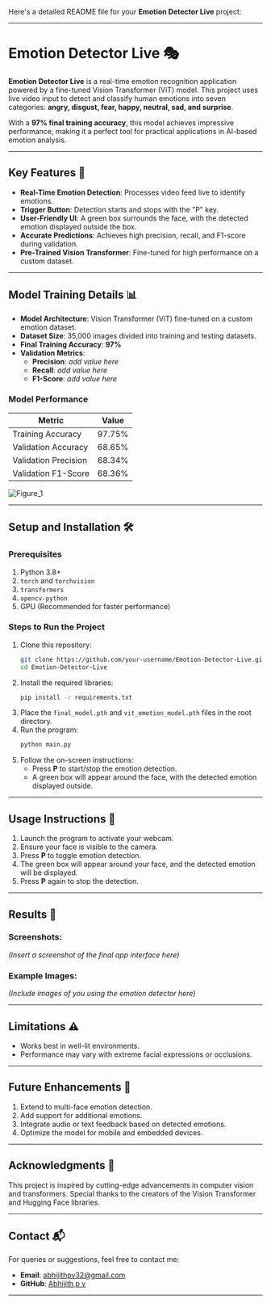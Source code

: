 Here's a detailed README file for your **Emotion Detector Live** project:

---

# Emotion Detector Live 🎭

**Emotion Detector Live** is a real-time emotion recognition application powered by a fine-tuned Vision Transformer (ViT) model. This project uses live video input to detect and classify human emotions into seven categories: **angry, disgust, fear, happy, neutral, sad, and surprise**. 

With a **97% final training accuracy**, this model achieves impressive performance, making it a perfect tool for practical applications in AI-based emotion analysis.

---

## Key Features 🚀

- **Real-Time Emotion Detection**: Processes video feed live to identify emotions.
- **Trigger Button**: Detection starts and stops with the "P" key.
- **User-Friendly UI**: A green box surrounds the face, with the detected emotion displayed outside the box.
- **Accurate Predictions**: Achieves high precision, recall, and F1-score during validation.
- **Pre-Trained Vision Transformer**: Fine-tuned for high performance on a custom dataset.

---

## Model Training Details 📊

- **Model Architecture**: Vision Transformer (ViT) fine-tuned on a custom emotion dataset.
- **Dataset Size**: 35,000 images divided into training and testing datasets.
- **Final Training Accuracy**: **97%**
- **Validation Metrics**:  
  - **Precision**: *add value here*  
  - **Recall**: *add value here*  
  - **F1-Score**: *add value here*

### Model Performance

| Metric        | Value  |
|---------------|--------|
| Training Accuracy | 97.75%   |
| Validation Accuracy | 68.65% |
| Validation Precision     | 68.34% |
| Validation F1-Score      | 68.36% |

![Figure_1](https://github.com/user-attachments/assets/929e37ab-db2b-4f37-b861-4c111047e784)

---

## Setup and Installation 🛠️

### Prerequisites
1. Python 3.8+
2. `torch` and `torchvision`
3. `transformers`
4. `opencv-python`
5. GPU (Recommended for faster performance)

### Steps to Run the Project
1. Clone this repository:
   ```bash
   git clone https://github.com/your-username/Emotion-Detector-Live.git
   cd Emotion-Detector-Live
   ```
2. Install the required libraries:
   ```bash
   pip install -r requirements.txt
   ```
3. Place the `final_model.pth` and `vit_emotion_model.pth` files in the root directory.
4. Run the program:
   ```bash
   python main.py
   ```
5. Follow the on-screen instructions:
   - Press **P** to start/stop the emotion detection.
   - A green box will appear around the face, with the detected emotion displayed outside.

---

## Usage Instructions 🎥

1. Launch the program to activate your webcam.
2. Ensure your face is visible to the camera.
3. Press **P** to toggle emotion detection.
4. The green box will appear around your face, and the detected emotion will be displayed.
5. Press **P** again to stop the detection.

---

## Results 📸

### Screenshots:
*(Insert a screenshot of the final app interface here)*

### Example Images:
*(Include images of you using the emotion detector here)*

---

## Limitations ⚠️

- Works best in well-lit environments.
- Performance may vary with extreme facial expressions or occlusions.

---

## Future Enhancements 🌟

1. Extend to multi-face emotion detection.
2. Add support for additional emotions.
3. Integrate audio or text feedback based on detected emotions.
4. Optimize the model for mobile and embedded devices.

---

## Acknowledgments 🙏

This project is inspired by cutting-edge advancements in computer vision and transformers. Special thanks to the creators of the Vision Transformer and Hugging Face libraries.

---

## Contact 📬

For queries or suggestions, feel free to contact me:  
- **Email**: abhijithpv32@gmail.com  
- **GitHub**: [Abhijith p v](https://github.com/ab-hi-ji-th)

---
